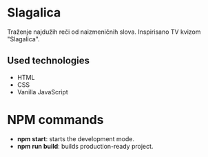 # Slagalica

Traženje najdužih reči od naizmeničnih slova. Inspirisano TV kvizom "Slagalica".

## Used technologies

- HTML
- CSS
- Vanilla JavaScript

# NPM commands

- **npm start**: starts the development mode.
- **npm run build**: builds production-ready project.
